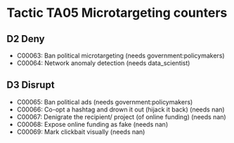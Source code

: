# Tactic TA05 Microtargeting counters


## D2 Deny
* C00063: Ban political microtargeting (needs government:policymakers)
* C00064: Network anomaly detection (needs data_scientist)

## D3 Disrupt
* C00065: Ban political ads (needs government:policymakers)
* C00066: Co-opt a hashtag and drown it out (hijack it back) (needs nan)
* C00067: Denigrate the recipient/ project (of online funding) (needs nan)
* C00068: Expose online funding as fake (needs nan)
* C00069: Mark clickbait visually (needs nan)
